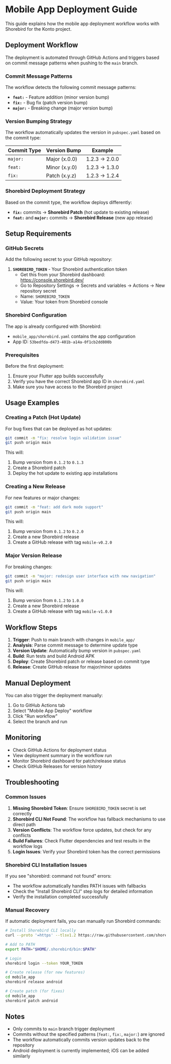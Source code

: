 # Mobile App Deployment Guide

This guide explains how the mobile app deployment workflow works with Shorebird for the Konto project.

## Deployment Workflow

The deployment is automated through GitHub Actions and triggers based on commit message patterns when pushing to the `main` branch.

### Commit Message Patterns

The workflow detects the following commit message patterns:

- **`feat:`** - Feature addition (minor version bump)
- **`fix:`** - Bug fix (patch version bump)  
- **`major:`** - Breaking change (major version bump)

### Version Bumping Strategy

The workflow automatically updates the version in `pubspec.yaml` based on the commit type:

| Commit Type | Version Bump | Example |
|-------------|--------------|---------|
| `major:` | Major (x.0.0) | 1.2.3 → 2.0.0 |
| `feat:` | Minor (x.y.0) | 1.2.3 → 1.3.0 |
| `fix:` | Patch (x.y.z) | 1.2.3 → 1.2.4 |

### Shorebird Deployment Strategy

Based on the commit type, the workflow deploys differently:

- **`fix:`** commits → **Shorebird Patch** (hot update to existing release)
- **`feat:`** and **`major:`** commits → **Shorebird Release** (new app release)

## Setup Requirements

### GitHub Secrets

Add the following secret to your GitHub repository:

1. **`SHOREBIRD_TOKEN`** - Your Shorebird authentication token
   - Get this from your Shorebird dashboard: https://console.shorebird.dev/
   - Go to Repository Settings → Secrets and variables → Actions → New repository secret
   - Name: `SHOREBIRD_TOKEN`
   - Value: Your token from Shorebird console

### Shorebird Configuration

The app is already configured with Shorebird:
- `mobile_app/shorebird.yaml` contains the app configuration
- App ID: `53bedfda-d473-401b-a14a-0f1cb2dd800b`

### Prerequisites

Before the first deployment:
1. Ensure your Flutter app builds successfully
2. Verify you have the correct Shorebird app ID in `shorebird.yaml`
3. Make sure you have access to the Shorebird project

## Usage Examples

### Creating a Patch (Hot Update)

For bug fixes that can be deployed as hot updates:

```bash
git commit -m "fix: resolve login validation issue"
git push origin main
```

This will:
1. Bump version from `0.1.2` to `0.1.3`
2. Create a Shorebird patch
3. Deploy the hot update to existing app installations

### Creating a New Release

For new features or major changes:

```bash
git commit -m "feat: add dark mode support"
git push origin main
```

This will:
1. Bump version from `0.1.2` to `0.2.0`
2. Create a new Shorebird release
3. Create a GitHub release with tag `mobile-v0.2.0`

### Major Version Release

For breaking changes:

```bash
git commit -m "major: redesign user interface with new navigation"
git push origin main
```

This will:
1. Bump version from `0.1.2` to `1.0.0`
2. Create a new Shorebird release
3. Create a GitHub release with tag `mobile-v1.0.0`

## Workflow Steps

1. **Trigger**: Push to main branch with changes in `mobile_app/`
2. **Analysis**: Parse commit message to determine update type
3. **Version Update**: Automatically bump version in `pubspec.yaml`
4. **Build**: Run tests and build Android APK
5. **Deploy**: Create Shorebird patch or release based on commit type
6. **Release**: Create GitHub release for major/minor updates

## Manual Deployment

You can also trigger the deployment manually:

1. Go to GitHub Actions tab
2. Select "Mobile App Deploy" workflow
3. Click "Run workflow"
4. Select the branch and run

## Monitoring

- Check GitHub Actions for deployment status
- View deployment summary in the workflow run
- Monitor Shorebird dashboard for patch/release status
- Check GitHub Releases for version history

## Troubleshooting

### Common Issues

1. **Missing Shorebird Token**: Ensure `SHOREBIRD_TOKEN` secret is set correctly
2. **Shorebird CLI Not Found**: The workflow has fallback mechanisms to use direct path
3. **Version Conflicts**: The workflow force updates, but check for any conflicts
4. **Build Failures**: Check Flutter dependencies and test results in the workflow logs
5. **Login Issues**: Verify your Shorebird token has the correct permissions

### Shorebird CLI Installation Issues

If you see "shorebird: command not found" errors:
- The workflow automatically handles PATH issues with fallbacks
- Check the "Install Shorebird CLI" step logs for detailed information
- Verify the installation completed successfully

### Manual Recovery

If automatic deployment fails, you can manually run Shorebird commands:

```bash
# Install Shorebird CLI locally
curl --proto '=https' --tlsv1.2 https://raw.githubusercontent.com/shorebirdtech/install/main/install.sh -sSf | bash

# Add to PATH
export PATH="$HOME/.shorebird/bin:$PATH"

# Login
shorebird login --token YOUR_TOKEN

# Create release (for new features)
cd mobile_app
shorebird release android

# Create patch (for fixes)
cd mobile_app
shorebird patch android
```

## Notes

- Only commits to `main` branch trigger deployment
- Commits without the specified patterns (`feat:`, `fix:`, `major:`) are ignored
- The workflow automatically commits version updates back to the repository
- Android deployment is currently implemented; iOS can be added similarly
